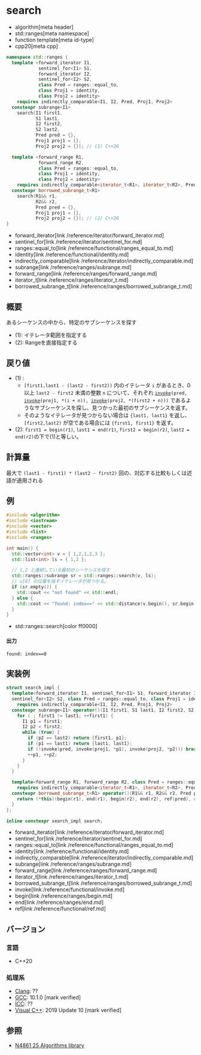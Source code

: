 # search
* algorithm[meta header]
* std::ranges[meta namespace]
* function template[meta id-type]
* cpp20[meta cpp]

```cpp
namespace std::ranges {
  template <forward_iterator I1,
            sentinel_for<I1> S1,
            forward_iterator I2,
            sentinel_for<I2> S2,
            class Pred = ranges::equal_to,
            class Proj1 = identity,
            class Proj2 = identity>
    requires indirectly_comparable<I1, I2, Pred, Proj1, Proj2>
  constexpr subrange<I1>
    search(I1 first1,
           S1 last1,
           I2 first2,
           S2 last2,
           Pred pred = {},
           Proj1 proj1 = {},
           Proj2 proj2 = {}); // (1) C++20

  template <forward_range R1,
            forward_range R2,
            class Pred = ranges::equal_to,
            class Proj1 = identity,
            class Proj2 = identity>
    requires indirectly_comparable<iterator_t<R1>, iterator_t<R2>, Pred, Proj1, Proj2>
  constexpr borrowed_subrange_t<R1>
    search(R1&& r1,
           R2&& r2,
           Pred pred = {},
           Proj1 proj1 = {},
           Proj2 proj2 = {}); // (2) C++20
}
```
* forward_iterator[link /reference/iterator/forward_iterator.md]
* sentinel_for[link /reference/iterator/sentinel_for.md]
* ranges::equal_to[link /reference/functional/ranges_equal_to.md]
* identity[link /reference/functional/identity.md]
* indirectly_comparable[link /reference/iterator/indirectly_comparable.md]
* subrange[link /reference/ranges/subrange.md]
* forward_range[link /reference/ranges/forward_range.md]
* iterator_t[link /reference/ranges/iterator_t.md]
* borrowed_subrange_t[link /reference/ranges/borrowed_subrange_t.md]

## 概要
あるシーケンスの中から、特定のサブシーケンスを探す

- (1): イテレータ範囲を指定する
- (2): Rangeを直接指定する

## 戻り値
- (1) :
    - `[first1,last1 - (last2 - first2))` 内のイテレータ `i` があるとき、0 以上 `last2 - first2` 未満の整数 `n` について、それぞれ [`invoke`](/reference/functional/invoke.md)`(pred, `[`invoke`](/reference/functional/invoke.md)`(proj1, *(i + n)), `[`invoke`](/reference/functional/invoke.md)`(proj2, *(first2 + n)))` であるようなサブシーケンスを探し、見つかった最初のサブシーケンスを返す。
    - そのようなイテレータが見つからない場合は `{last1, last1}` を返し、`[first2,last2)` が空である場合には `{first1, first1}` を返す。
- (2): `first1 = begin(r1)`, `last1 = end(r1)`, `first2 = begin(r2)`, `last2 = end(r2)`の下で(1)と等しい。

## 計算量
最大で `(last1 - first1) * (last2 - first2)` 回の、対応する比較もしくは述語が適用される

## 例
```cpp example
#include <algorithm>
#include <iostream>
#include <vector>
#include <list>
#include <ranges>

int main() {
  std::vector<int> v = { 1,2,1,2,3 };
  std::list<int> ls = { 1,2 };

  // 1,2 と連続している最初のシーケンスを探す
  std::ranges::subrange sr = std::ranges::search(v, ls);
  // v[0] の位置を指すイテレータが見つかる。
  if (sr.empty()) {
    std::cout << "not found" << std::endl;
  } else {
    std::cout << "found: index==" << std::distance(v.begin(), sr.begin()) << std::endl;
  }
}
```
* std::ranges::search[color ff0000]

#### 出力
```
found: index==0
```


## 実装例
```cpp
struct search_impl {
  template<forward_iterator I1, sentinel_for<I1> S1, forward_iterator I2,
  sentinel_for<I2> S2, class Pred = ranges::equal_to, class Proj1 = identity, class Proj2 = identity>
    requires indirectly_comparable<I1, I2, Pred, Proj1, Proj2>
  constexpr subrange<I1> operator()(I1 first1, S1 last1, I2 first2, S2 last2, Pred pred = {}, Proj1 proj1 = {}, Proj2 proj2 = {}) const {
    for ( ; first1 != last1; ++first1) {
      I1 p1 = first1;
      I2 p2 = first2;
      while (true) {
        if (p2 == last2) return {first1, p1};
        if (p1 == last1) return {last1, last1};
        if (!invoke(pred, invoke(proj1, *p1), invoke(proj2, *p2))) break;
        ++p1, ++p2;
      }
    }
  }

  template<forward_range R1, forward_range R2, class Pred = ranges::equal_to, class Proj1 = identity, class Proj2 = identity>
    requires indirectly_comparable<iterator_t<R1>, iterator_t<R2>, Pred, Proj1, Proj2>
  constexpr borrowed_subrange_t<R1> operator()(R1&& r1, R2&& r2, Pred pred = {}, Proj1 proj1 = {}, Proj2 proj2 = {}) const {
    return (*this)(begin(r1), end(r1), begin(r2), end(r2), ref(pred), ref(proj1), ref(proj2));
  }
};

inline constexpr search_impl search;
```
* forward_iterator[link /reference/iterator/forward_iterator.md]
* sentinel_for[link /reference/iterator/sentinel_for.md]
* ranges::equal_to[link /reference/functional/ranges_equal_to.md]
* identity[link /reference/functional/identity.md]
* indirectly_comparable[link /reference/iterator/indirectly_comparable.md]
* subrange[link /reference/ranges/subrange.md]
* forward_range[link /reference/ranges/forward_range.md]
* iterator_t[link /reference/ranges/iterator_t.md]
* borrowed_subrange_t[link /reference/ranges/borrowed_subrange_t.md]
* invoke[link /reference/functional/invoke.md]
* begin[link /reference/ranges/begin.md]
* end[link /reference/ranges/end.md]
* ref[link /reference/functional/ref.md]

## バージョン
### 言語
- C++20

### 処理系
- [Clang](/implementation.md#clang): ??
- [GCC](/implementation.md#gcc): 10.1.0 [mark verified]
- [ICC](/implementation.md#icc): ??
- [Visual C++](/implementation.md#visual_cpp): 2019 Update 10 [mark verified]

## 参照
- [N4861 25 Algorithms library](https://timsong-cpp.github.io/cppwp/n4861/algorithms)
